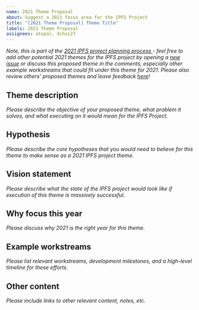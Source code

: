 ```yaml
---
name: 2021 Theme Proposal
about: Suggest a 2021 focus area for the IPFS Project
title: "[2021 Theme Proposal] Theme Title"
labels: 2021 Theme Proposal
assignees: atopal, dchoi27
---
```

_Note, this is part of the [2021 IPFS project planning process ](https://github.com/ipfs/roadmap/blob/master/2021-IPFS-Project-Planning.md) - feel free to add other potential 2021 themes for the IPFS project by opening a [new issue]() or discuss this proposed theme in the comments, especially other example workstreams that could fit under this theme for 2021. Please also review others’ proposed themes and leave feedback [here]()!_
## Theme description
_Please describe the objective of your proposed theme, what problem it solves, and what executing on it would mean for the IPFS Project._

## Hypothesis
_Please describe the core hypotheses that you would need to believe for this theme to make sense as a 2021 IPFS project theme._

## Vision statement
_Please describe what the state of the IPFS project would look like if execution of this theme is massively successful._

## Why focus this year
_Please discuss why 2021 is the right year for this theme._

## Example workstreams
_Please list relevant workstreams, development milestones, and a high-level timeline for these efforts._

## Other content
_Please include links to other relevant content, notes, etc._
